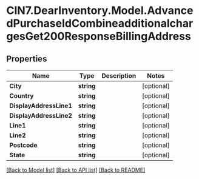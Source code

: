 # CIN7.DearInventory.Model.AdvancedPurchaseIdCombineadditionalchargesGet200ResponseBillingAddress

## Properties

| Name                    | Type       | Description | Notes      |
| ----------------------- | ---------- | ----------- | ---------- |
| **City**                | **string** |             | [optional] |
| **Country**             | **string** |             | [optional] |
| **DisplayAddressLine1** | **string** |             | [optional] |
| **DisplayAddressLine2** | **string** |             | [optional] |
| **Line1**               | **string** |             | [optional] |
| **Line2**               | **string** |             | [optional] |
| **Postcode**            | **string** |             | [optional] |
| **State**               | **string** |             | [optional] |

[[Back to Model list]](../README.md#documentation-for-models) [[Back to API list]](../README.md#documentation-for-api-endpoints) [[Back to README]](../README.md)

